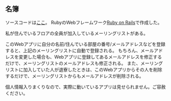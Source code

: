 

## 名簿

ソースコードは[ここ](https://github.com/chart-linux/member)。
RubyのWebフレームワーク[Ruby on Rails](http://rubyonrails.org/)で作成した。

私が住んでいるフロアの全員が加入しているメーリングリストがある。

このWebアプリに自分の名前/住んでいる部屋の番号/メールアドレスなどを登録すると、上記のメーリングリストに自動で登録される。
もちろん、メールアドレスを変更した場合も、Webアプリに登録してあるメールアドレスを修正するだけで、メーリングリストのメールアドレスも修正される。
また、メーリングリストに加入していた人が退寮したときは、このWebアプリからその人を削除するだけで、メーリングリストからもメールアドレスが削除される。

個人情報入りまくりなので、実際に動いているアプリは見せられません。ご容赦ください。

